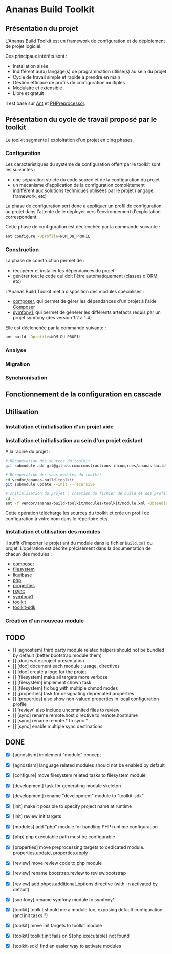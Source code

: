 # Ananas Build Toolkit

## Présentation du projet

L'Ananas Build Toolkit est un framework de configuration et de déploiement de projet logiciel.

Ces principaux intérêts sont :

 * Installation aisée
 * Indifférent au(x) langage(s) de programmation utilisé(s) au sein du projet
 * Cycle de travail simple et rapide à prendre en main
 * Gestion efficace de profils de configuration multiples
 * Modulaire et extensible
 * Libre et gratuit

Il est basé sur [Ant](http://ant.apache.org) et [PHPreprocessor](https://github.com/constructions-incongrues/phpreprocessor).

## Présentation du cycle de travail proposé par le toolkit

Le toolkit segmente l'exploitation d'un projet en cinq phases.

### Configuration

Les caractéristiques du système de configuration offert par le toolkit sont les suivantes :

 * une séparation stricte du code source et de la configuration du projet
 * un mécanisme d'application de la configuration complètement indifférent aux solutions techniques utilisées par le projet (langage, framework, etc)

La phase de configuration sert donc à appliquer un profil de configuration au projet dans l'attente de le déployer vers l'environnement d'exploitation correspondant.

Cette phase de configuration est déclenchée par la commande suivante :

```bash
ant configure -Dprofile=NOM_DU_PROFIL
```

### Construction

La phase de construction permet de :

 * récupérer et installer les dépendances du projet
 * générer tout le code qui doit l'être automatiquement (classes d'ORM, etc)

L'Ananas Build Toolkit met à disposition des modules spécialisés :

 * [composer](https://github.com/constructions-incongrues/ananas-build-toolkit/tree/master/modules/composer), qui permet de gérer les dépendances d'un projet à l'aide [Composer](http://getcomposer.org)
 * [symfony1](https://github.com/constructions-incongrues/ananas-build-toolkit/tree/master/modules/symfony1), qui permet de générer les différents artefacts requis par un projet symfony (des version 1.2 à 1.4)

Elle est déclenchée par la commande suivante :

```bash
ant build -Dprofile=NOM_DU_PROFIL
```
 
### Analyse



### Migration
 
### Synchronisation

## Fonctionnement de la configuration en cascade

## Utilisation

### Installation et initialisation d'un projet vide

### Installation et initialisation au sein d'un projet existant

À la racine du projet :

```bash
# Récupération des sources du toolkit
git submodule add git@github.com:constructions-incongrues/ananas-build-toolkit.git vendor/ananas-build-toolkit

# Récupération des sous-modules du toolkit
cd vendor/ananas-build-toolkit
git submodule update --init --recursive

# Initialisation du projet : création du fichier de build et des profils de configuration
cd -
ant -f vendor/ananas-build-toolkit/modules/toolkit/module.xml -Dbasedir=. toolkit.init
```

Cette opération télécharge les sources du toolkit et crée un profil de configuration à votre nom dans le répertoire etc/.

### Installation et utilisation des modules

Il suffit d'importer le projet ant du module dans le fichier ```build.xml``` du projet. L'opération est décrite précisément dans la documentation de chacun des modules :

* [composer](https://github.com/constructions-incongrues/ananas-build-toolkit/tree/master/modules/composer)
* [filesystem](https://github.com/constructions-incongrues/ananas-build-toolkit/tree/master/modules/filesystem)
* [liquibase](https://github.com/constructions-incongrues/ananas-build-toolkit/tree/master/modules/liquibase)
* [php](https://github.com/constructions-incongrues/ananas-build-toolkit/tree/master/modules/php)
* [properties](https://github.com/constructions-incongrues/ananas-build-toolkit/tree/master/modules/properties)
* [rsync](https://github.com/constructions-incongrues/ananas-build-toolkit/tree/master/modules/rsync)
* [symfony1](https://github.com/constructions-incongrues/ananas-build-toolkit/tree/master/modules/symfony1)
* [toolkit](https://github.com/constructions-incongrues/ananas-build-toolkit/tree/master/modules/toolkit)
* [toolkit-sdk](https://github.com/constructions-incongrues/ananas-build-toolkit/tree/master/modules/toolkit-sdk)

### Création d'un nouveau module

## TODO

* [] [agnostism] third party module related helpers should not be bundled by default (better bootstrap.module them)
* [] [doc] write project presentation
* [] [doc] document each module : usage, directives
* [] [doc] create a logo for the projet
* [] [filesystem] make all targets more verbose
* [] [filesystem] implement chown task
* [] [filesystem] fix bug with multiple chmod modes
* [] [properties] task for designating deprecated properties
* [] [properties] also show non-valued properties in local configuration profile
* [] [review] also include uncommited files to review
* [] [sync] rename remote.host directive to remote.hostname
* [] [sync] rename remote.* to sync.*
* [] [sync] enable multiple sync destinations

## DONE

* [x] [agnostism] implement "module" concept
* [x] [agnostism] language related modules should not be enabled by default
* [x] [configure] move filesystem related tasks to filesystem module
* [x] [development] task for generating module skeleton
* [x] [development] rename "development" module to "toolkit-sdk"
* [x] [init] make it possible to specify project name at runtime
* [x] [init] review init targets
* [x] [modules] add "php" module for handling PHP runtime configuration
* [x] [php] php executable path must be configurable
* [x] [properties] move preprocessing targets to dedicated module. properties.update, properties.apply
* [x] [review] move review code to php module
* [x] [review] rename bootstrap.review to review.bootstrap
* [x] [review] add phpcs.additional_options directive (with -n activated by default)
* [x] [symfony] rename symfony module to symfony1
* [x] [toolkit] toolkit should me a module too, exposing default configuration (and init tasks ?)
* [x] [toolkit] move init targets to toolkit module
* [x] [toolkit] toolkit.init fails on ${php.executable} not found
* [x] [toolkit-sdk] find an easier way to activate modules

